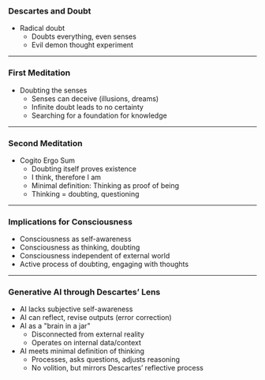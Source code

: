 ### **Descartes and Doubt**
- Radical doubt
   - Doubts everything, even senses
   - Evil demon thought experiment

---

### **First Meditation**
- Doubting the senses
   - Senses can deceive (illusions, dreams)
   - Infinite doubt leads to no certainty
   - Searching for a foundation for knowledge

---

### **Second Meditation**
- Cogito Ergo Sum
   - Doubting itself proves existence
   - I think, therefore I am
   - Minimal definition: Thinking as proof of being
   - Thinking = doubting, questioning

---

### **Implications for Consciousness**
- Consciousness as self-awareness
- Consciousness as thinking, doubting
- Consciousness independent of external world
- Active process of doubting, engaging with thoughts

---

### **Generative AI through Descartes’ Lens**
- AI lacks subjective self-awareness
- AI can reflect, revise outputs (error correction)
- AI as a "brain in a jar"
   - Disconnected from external reality
   - Operates on internal data/context
- AI meets minimal definition of thinking
   - Processes, asks questions, adjusts reasoning
   - No volition, but mirrors Descartes’ reflective process
